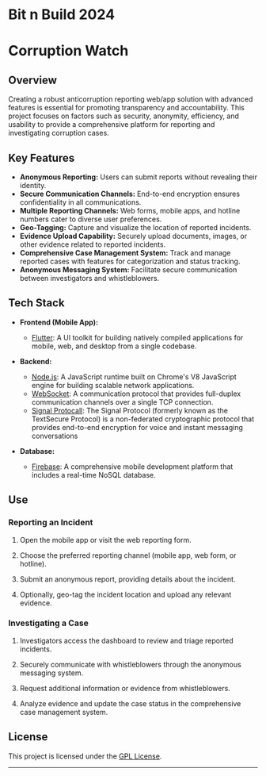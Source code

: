 # Bit n Build 2024

# Corruption Watch

## Overview

Creating a robust anticorruption reporting web/app solution with advanced features is essential for promoting transparency and accountability. This project focuses on factors such as security, anonymity, efficiency, and usability to provide a comprehensive platform for reporting and investigating corruption cases.

## Key Features

- **Anonymous Reporting:** Users can submit reports without revealing their identity.
- **Secure Communication Channels:** End-to-end encryption ensures confidentiality in all communications.
- **Multiple Reporting Channels:** Web forms, mobile apps, and hotline numbers cater to diverse user preferences.
- **Geo-Tagging:** Capture and visualize the location of reported incidents.
- **Evidence Upload Capability:** Securely upload documents, images, or other evidence related to reported incidents.
- **Comprehensive Case Management System:** Track and manage reported cases with features for categorization and status tracking.
- **Anonymous Messaging System:** Facilitate secure communication between investigators and whistleblowers.

## Tech Stack

- **Frontend (Mobile App):**
  - [Flutter](https://flutter.dev/): A UI toolkit for building natively compiled applications for mobile, web, and desktop from a single codebase.

- **Backend:**
  - [Node.js](https://nodejs.org/): A JavaScript runtime built on Chrome's V8 JavaScript engine for building scalable network applications.
  - [WebSocket](https://developer.mozilla.org/en-US/docs/Web/API/WebSocket): A communication protocol that provides full-duplex communication channels over a single TCP connection.
  - [Signal Protocall](https://pub.dev/packages/libsignal_protocol_dart): The Signal Protocol (formerly known as the TextSecure Protocol) is a non-federated cryptographic protocol that provides end-to-end encryption for voice and instant messaging conversations

- **Database:**
  - [Firebase](https://firebase.google.com/): A comprehensive mobile development platform that includes a real-time NoSQL database.

## Use

### Reporting an Incident

1. Open the mobile app or visit the web reporting form.

2. Choose the preferred reporting channel (mobile app, web form, or hotline).

3. Submit an anonymous report, providing details about the incident.

4. Optionally, geo-tag the incident location and upload any relevant evidence.

### Investigating a Case

1. Investigators access the dashboard to review and triage reported incidents.

2. Securely communicate with whistleblowers through the anonymous messaging system.

3. Request additional information or evidence from whistleblowers.

4. Analyze evidence and update the case status in the comprehensive case management system.



## License

This project is licensed under the [GPL License](LICENSE).



---